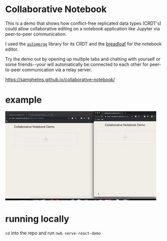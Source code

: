 # Collaborative Notebook

This is a demo that shows how conflict-free replicated data types (CRDT's) could allow collaborative editing on a notebook application like Jupyter via peer-to-peer communication.

I used the [`automerge`](https://github.com/automerge/automerge) library for its CRDT and the [breadloaf](https://github.com/antimatter15/breadloaf) for the notebook editor.

Try the demo out by opening up multiple tabs and chatting with yourself or some friends--your will automatically be connected to each other for peer-to-peer communication via a relay server.

https://samghelms.github.io/collaborative-notebook/

# example

![gif](collab_gif.gif)

# running locally

`cd` into the repo and run `nwb serve-react-demo`